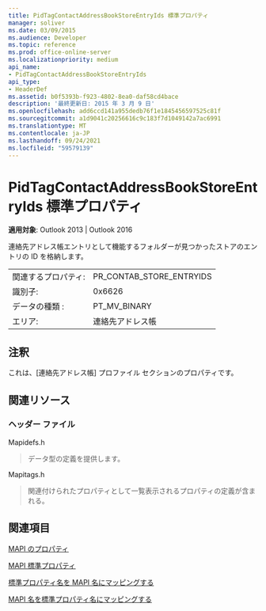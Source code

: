 ```yaml
---
title: PidTagContactAddressBookStoreEntryIds 標準プロパティ
manager: soliver
ms.date: 03/09/2015
ms.audience: Developer
ms.topic: reference
ms.prod: office-online-server
ms.localizationpriority: medium
api_name:
- PidTagContactAddressBookStoreEntryIds
api_type:
- HeaderDef
ms.assetid: b0f5393b-f923-4802-8ea0-daf58cd4bace
description: '最終更新日: 2015 年 3 月 9 日'
ms.openlocfilehash: add6ccd141a955dedb76f1e1845456597525c81f
ms.sourcegitcommit: a1d9041c20256616c9c183f7d1049142a7ac6991
ms.translationtype: MT
ms.contentlocale: ja-JP
ms.lasthandoff: 09/24/2021
ms.locfileid: "59579139"
---
```

# <a name="pidtagcontactaddressbookstoreentryids-canonical-property"></a>PidTagContactAddressBookStoreEntryIds 標準プロパティ

  
  
**適用対象**: Outlook 2013 | Outlook 2016 
  
連絡先アドレス帳エントリとして機能するフォルダーが見つかったストアのエントリの ID を格納します。
  
|||
|:-----|:-----|
|関連するプロパティ:  <br/> |PR_CONTAB_STORE_ENTRYIDS  <br/> |
|識別子:  <br/> |0x6626  <br/> |
|データの種類 :   <br/> |PT_MV_BINARY  <br/> |
|エリア:  <br/> |連絡先アドレス帳  <br/> |
   
## <a name="remarks"></a>注釈

これは、[連絡先アドレス帳] プロファイル セクションのプロパティです。
  
## <a name="related-resources"></a>関連リソース

### <a name="header-files"></a>ヘッダー ファイル

Mapidefs.h
  
> データ型の定義を提供します。
    
Mapitags.h
  
> 関連付けられたプロパティとして一覧表示されるプロパティの定義が含まれる。
    
## <a name="see-also"></a>関連項目



[MAPI のプロパティ](mapi-properties.md)
  
[MAPI 標準プロパティ](mapi-canonical-properties.md)
  
[標準プロパティ名を MAPI 名にマッピングする](mapping-canonical-property-names-to-mapi-names.md)
  
[MAPI 名を標準プロパティ名にマッピングする](mapping-mapi-names-to-canonical-property-names.md)

